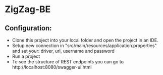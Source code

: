 # ZigZag-BE

## **Configuration:**

- Сlone this project into your local folder and open the project in an IDE.
- Setup new connection in "src/main/resources/application.properties" and set your: driver, url, username and password
- Run a project
- To see the structure of REST endpoints you can go to http://localhost:8080/swagger-ui.html
